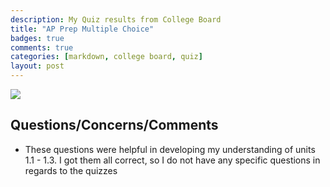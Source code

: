 ```yaml
---
description: My Quiz results from College Board 
title: "AP Prep Multiple Choice"
badges: true
comments: true
categories: [markdown, college board, quiz]
layout: post
---
```

<html>
<img src ="https://user-images.githubusercontent.com/109186517/193489433-7bd8fb0f-a403-44a9-9db6-e3b0ea303cb3.png"> 
</html>

## Questions/Concerns/Comments
- These questions were helpful in developing my understanding of units 1.1 - 1.3. I got them all correct, so I do not have any specific questions in regards to the quizzes